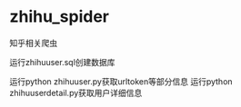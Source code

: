 # zhihu_spider
知乎相关爬虫

运行zhihuuser.sql创建数据库

运行python zhihuuser.py获取urltoken等部分信息
运行python zhihuuserdetail.py获取用户详细信息
